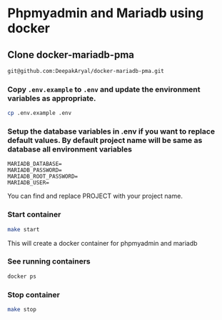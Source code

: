 # Phpmyadmin and Mariadb using docker 

## Clone  docker-mariadb-pma
```bash
git@github.com:DeepakAryal/docker-mariadb-pma.git
```

### Copy `.env.example` to `.env` and update the environment variables as appropriate.

```bash
cp .env.example .env
```

### Setup the database variables in .env if you want to replace default values. By default project name will be same as database all environment variables

```
MARIADB_DATABASE=
MARIADB_PASSWORD=
MARIADB_ROOT_PASSWORD=
MARIADB_USER=
```

You can find and replace PROJECT with your project name.

### Start container
```bash
make start
```

This will create a docker container for phpmyadmin and mariadb

### See running containers
```bash
docker ps
```

### Stop container
```bash
make stop
```
